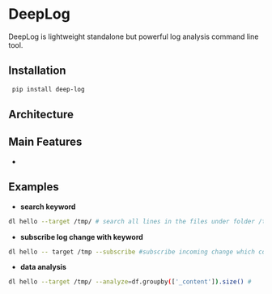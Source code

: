 DeepLog
======================
DeepLog is lightweight standalone but powerful log analysis command line tool. 


Installation
--------------------
```bash
 pip install deep-log
```

Architecture
--------------------

Main Features
--------------------
* 

Examples
--------------------
* **search keyword** 
```bash
dl hello --target /tmp/ # search all lines in the files under folder /tmp which contain the word hello  
```
* **subscribe log change with keyword** 
```bash
dl hello -- target /tmp --subscribe #subscribe incoming change which contain keyword hello under /tmp folder
```

* **data analysis**
```bash
dl hello --target /tmp/ --analyze=df.groupby(['_content']).size() # 
```














